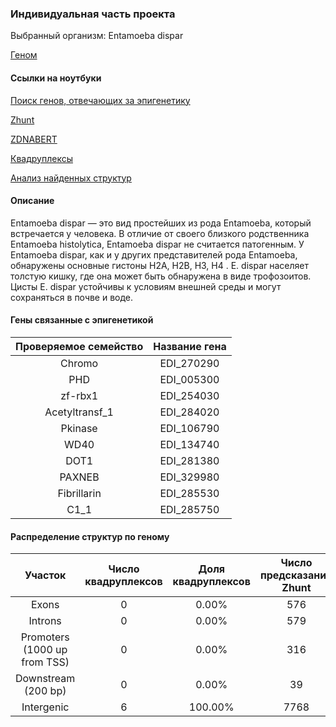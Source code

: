 ### Индивидуальная часть проекта

Выбранный организм: Entamoeba dispar

[Геном](https://www.ncbi.nlm.nih.gov/datasets/genome/GCF_000209125.1/)

#### Ссылки на ноутбуки

[Поиск генов, отвечающих за эпигенетику](https://colab.research.google.com/drive/1oFBsfjjAwu932DopJQ0QKLWA6p0VWCGP?usp=sharing)

[Zhunt](https://colab.research.google.com/drive/1Jfc0wlY8PQnLzQtckng7i6WH_dMPiV_D?usp=sharing)

[ZDNABERT](https://colab.research.google.com/drive/15aHGESm04KAdKJ2aPiW1JqawEDq8RIgW?usp=sharing)

[Квадруплексы](https://colab.research.google.com/drive/1jLWTbzpPJULSx5W1oADRDAVZnE7kiHmI?usp=sharing)

[Анализ найденных структур](https://colab.research.google.com/drive/1QAN64aZUoU8cL5qApNtWzXSfZuCYK5Au?usp=sharing)

#### Описание

Entamoeba dispar — это вид простейших из рода Entamoeba, который встречается у человека. В отличие от своего близкого родственника Entamoeba histolytica, Entamoeba dispar не считается патогенным. У Entamoeba dispar, как и у других представителей рода Entamoeba, обнаружены основные гистоны H2A, H2B, H3, H4 . E. dispar населяет толстую кишку, где она может быть обнаружена в виде трофозоитов. Цисты E. dispar устойчивы к условиям внешней среды и могут сохраняться в почве и воде.

#### Гены связанные с эпигенетикой

|Проверяемое семейство|Название гена|
|:-----------:|:----:|
|Chromo|EDI_270290|
|PHD|EDI_005300|
|zf-rbx1| EDI_254030|
|Acetyltransf_1|EDI_284020|
|Pkinase|EDI_106790|
|WD40|EDI_134740|
|DOT1|EDI_281380|
|PAXNEB|EDI_329980|
|Fibrillarin|EDI_285530|
|C1_1|EDI_285750|

#### Распределение структур по геному 

|Участок|Число квадруплексов|Доля квадруплексов|Число предсказаний Zhunt|Доля предсказаний Zhunt|Число предсказаний ZDNABERT|Доля предсказаний ZDNABERT|
|:------:|:--:|:--:|:--:|:--:|:--:|:--:|
|Exons | 0 | 0.00% | 576 | 6.90% | 19 | 4.74% |
|Introns | 0 | 0.00% | 579 | 6.93% | 19 | 4.74% |
|Promoters (1000 up from TSS) | 0 | 0.00% | 316 | 3.78% | 15 | 3.74% |
|Downstream (200 bp) | 0 | 0.00% | 39 | 0.46% | 7 | 1.75% | 
|Intergenic | 6 | 100.00% | 7768 | 93.02% | 382 | 95.26% |
